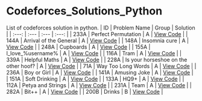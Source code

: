 # Codeforces_Solutions_Python
List of codeforces solution in python. 
| ID | Problem Name | Group | Solution |
| :---: | :--- | :--- | :---: |
| 233A | Perfect Permutation | A | [View Code](./Group_A_Questions/Perfect_Permutation_Solution.py) |
| 144A | Arrival of the General | A | [View Code](./Group_A_Questions/Arrival_of_the_General.py) |
| 148A | Insomnia cure | A | [View Code](./Group_A_Questions/Insomnia_cure.py) |
| 248A | Cupboards | A | [View Code](./Group_A_Questions/Cupboards.py) |
| 155A | I_love_\%username\% | A | [View Code](./Group_A_Questions/I_love_%5C%25username%5C%25.py) |
| 116A | Tram | A | [View Code](./Group_A_Questions/Tram.py) |
| 339A | Helpful Maths | A | [View Code](./Group_A_Questions/Helpful_Maths.py) |
| 228A | Is your horseshoe on the other hoof? | A | [View Code](./Group_A_Questions/is_your_horseshoe_on_the_other_hoof.py) |
| 71A | Way Too Long Words | A | [View Code](./Group_A_Questions/Way_Too_Long_Words.py) |
| 236A | Boy or Girl | A | [View Code](./Group_A_Questions/Boy_or_Girl.py) |
| 141A | Amusing Joke | A | [View Code](./Group_A_Questions/Amusing_Joke.py) |
| 151A | Soft Drinking | A | [View Code](./Group_A_Questions/Soft_Drinking.py) |
| 133A | HQ9+ | A | [View Code](./Group_A_Questions/HQ9%2B.py) |
| 112A | Petya and Strings | A | [View Code](./Group_A_Questions/Petya_and_Strings.py) |
| 231A | Team | A | [View Code](./Group_A_Questions/Team.py) |
| 282A | Bit++ | A | [View Code](./Group_A_Questions/Bit%2B%2B.py) |
| 200B | Drinks | B | [View Code](./Group_B_Questions/Drinks.py) |
